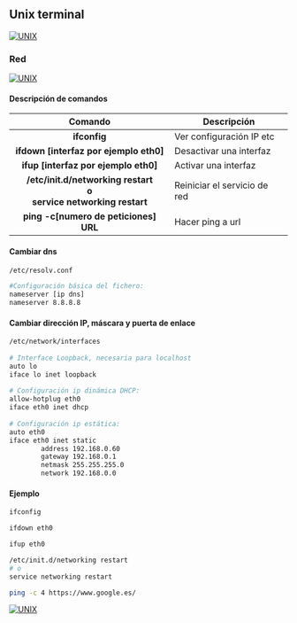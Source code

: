 ## Unix terminal
[![UNIX](https://img.shields.io/badge/UNIX_TERMINAL-FCC624?style=for-the-badge&logo=GNOMETERMINAL&logoColor=white&labelColor=101010)](https://github.com/Alberto-mt/Terminal_de_comandos/blob/main/Unix_terminal/index.md)

### Red
[![UNIX](https://img.shields.io/badge/Red-447ac0?style=for-the-badge&logo=GNOMETERMINAL&logoColor=white&labelColor=101010)](https://github.com/Alberto-mt/Terminal_de_comandos/blob/main/Unix_terminal/categories/Red.md)

#### Descripción de comandos
| Comando  | Descripción  |
|:-:|---|
| **ifconfig**  | Ver configuración IP etc  |
| **ifdown [interfaz por ejemplo eth0]**  | Desactivar una interfaz  |
| **ifup [interfaz por ejemplo eth0]**  | Activar una interfaz  |
| **/etc/init.d/networking restart<br> o <br>service networking restart**  | Reiniciar el servicio de red  |
| **ping -c[numero de peticiones] URL**  | Hacer ping a url  |

#### Cambiar dns
```bash
/etc/resolv.conf

#Configuración básica del fichero:
nameserver [ip dns]
nameserver 8.8.8.8
```

#### Cambiar dirección IP, máscara y puerta de enlace
```bash
/etc/network/interfaces
 
# Interface Loopback, necesaria para localhost
auto lo
iface lo inet loopback
 
# Configuración ip dinámica DHCP:
allow-hotplug eth0
iface eth0 inet dhcp
 
# Configuración ip estática:
auto eth0
iface eth0 inet static
        address 192.168.0.60
        gateway 192.168.0.1
        netmask 255.255.255.0
        network 192.168.0.0
```

#### Ejemplo
```bash
ifconfig

ifdown eth0

ifup eth0

/etc/init.d/networking restart
# o
service networking restart

ping -c 4 https://www.google.es/
```

[![UNIX](https://img.shields.io/badge/Red-447ac0?style=for-the-badge&label=&#9650;&logoColor=white&labelColor=101010)](https://github.com/Alberto-mt/Terminal_de_comandos/blob/main/Unix_terminal/categories/Red.md)
